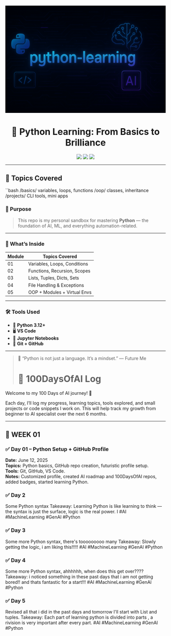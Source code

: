 <p align="center">
  <img src="https://github.com/Princerodricks/python-learning/blob/main/python_journey_banner.png" alt="AI Banner" style="max-width: 100%;">
</p>
<h1 align="center">🐍 Python Learning: From Basics to Brilliance</h1>

<p align="center">
  <img src="https://img.shields.io/badge/Language-Python3.10+-black?style=for-the-badge&logo=python&logoColor=lightblue" />
  <img src="https://img.shields.io/badge/IDE-VSCode-purple?style=for-the-badge&logo=visualstudiocode" />
  <img src="https://img.shields.io/badge/Track-Beginner→Advanced-neon?style=for-the-badge&logo=github" />
</p>

---

## 🧠 Topics Covered

``bash
/basics/
  variables, loops, functions
/oop/
  classes, inheritance
/projects/
  CLI tools, mini apps
  ### 📘 Purpose

> This repo is my personal sandbox for mastering **Python** — the foundation of AI, ML, and everything automation-related.

---

### 🧪 What’s Inside

| Module | Topics Covered                  |
|--------|----------------------------------|
| 01     | Variables, Loops, Conditions     |
| 02     | Functions, Recursion, Scopes     |
| 03     | Lists, Tuples, Dicts, Sets       |
| 04     | File Handling & Exceptions       |
| 05     | OOP + Modules + Virtual Envs     |

---

### 🛠️ Tools Used

- 🧠 **Python 3.12+**
- 🖥️ **VS Code**
- 🧪 **Jupyter Notebooks**
- 🔁 **Git + GitHub**

---

> 📍 “Python is not just a language. It’s a mindset.” — Future Me
> # 🧠 100DaysOfAI Log

Welcome to my 100 Days of AI journey! 🚀

Each day, I’ll log my progress, learning topics, tools explored, and small projects or code snippets I work on. This will help track my growth from beginner to AI specialist over the next 6 months.

---

## 🾏️ WEEK 01

### ✅ Day 01 – Python Setup + GitHub Profile
**Date:** June 12, 2025  
**Topics:** Python basics, GitHub repo creation, futuristic profile setup.  
**Tools:** Git, GitHub, VS Code.  
**Notes:** Customized profile, created AI roadmap and 100DaysOfAI repos, added badges, started learning Python. 

### ✅ Day 2 
Some Python syntax
Takeaway: Learning Python is like learning to think — the
syntax is just the surface, logic is the real power. I
#AI #MachineLearning #GenAl #Python

### ✅ Day 3 
Some more Python syntax, there's tooooooooo many
Takeaway: Slowly getting the logic, i am liking this!!!!!
#AI #MachineLearning #GenAl #Python

### ✅ Day 4 
Some more Python syntax, ahhhhhh, when does this get over????
Takeaway: i noticed something in these past days that i am not getting bored!! and thats fantastic for a start!!!
#AI #MachineLearning #GenAl #Python

### ✅ Day 5 
Revised all that i did in the past days and tomorrow I'll start with List and tuples.
Takeaway: Each part of learning python is divided into parts , a rivision is very important after every part.
#AI #MachineLearning #GenAl #Python





